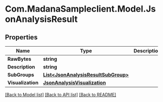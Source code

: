 
# Com.MadanaSampleclient.Model.JsonAnalysisResult

## Properties

Name | Type | Description | Notes
------------ | ------------- | ------------- | -------------
**RawBytes** | **string** |  | [optional] 
**Description** | **string** |  | [optional] 
**SubGroups** | [**List&lt;JsonAnalysisResultSubGroup&gt;**](JsonAnalysisResultSubGroup.md) |  | [optional] 
**Visualization** | [**JsonAnalysisVisualization**](JsonAnalysisVisualization.md) |  | [optional] 

[[Back to Model list]](../README.md#documentation-for-models)
[[Back to API list]](../README.md#documentation-for-api-endpoints)
[[Back to README]](../README.md)

